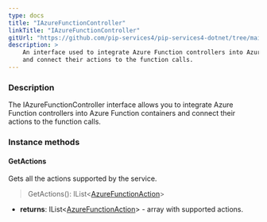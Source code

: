 ```yaml
---
type: docs
title: "IAzureFunctionController"
linkTitle: "IAzureFunctionController"
gitUrl: "https://github.com/pip-services4/pip-services4-dotnet/tree/main/pip-services4-azure-dotnet"
description: >
    An interface used to integrate Azure Function controllers into Azure Function containers
    and connect their actions to the function calls.
---
```


### Description

The IAzureFunctionController interface allows you to integrate Azure Function controllers into Azure Function containers and connect their actions to the function calls.

### Instance methods

#### GetActions
Gets all the actions supported by the service.  

> GetActions(): IList<[AzureFunctionAction](../azure_function_action)>

- **returns**: IList<[AzureFunctionAction](../azure_function_action)> - array with supported actions.
